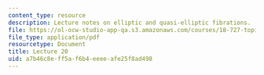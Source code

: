 ```yaml
---
content_type: resource
description: Lecture notes on elliptic and quasi-elliptic fibrations.
file: https://ol-ocw-studio-app-qa.s3.amazonaws.com/courses/18-727-topics-in-algebraic-geometry-algebraic-surfaces-spring-2008/a7b46c8eff5af6b4eeeeafe25f8ad498_lect20.pdf
file_type: application/pdf
resourcetype: Document
title: Lecture 20
uid: a7b46c8e-ff5a-f6b4-eeee-afe25f8ad498
---
```

